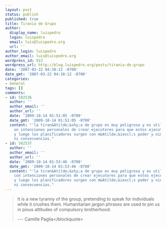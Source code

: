 ```yaml
---
layout: post
status: publish
published: true
title: Tirania de Grupo
author:
  display_name: luispedro
  login: luispedro
  email: luis@luispedro.org
  url: ''
author_login: luispedro
author_email: luis@luispedro.org
wordpress_id: 913
wordpress_url: http://blog.luispedro.org/posts/tirania-de-grupo
date: '2007-03-22 04:38:12 -0700'
date_gmt: '2007-03-22 04:38:12 -0700'
categories:
- General
tags: []
comments:
- id: 582536
  author: ''
  author_email: ''
  author_url: ''
  date: '2009-10-14 01:51:05 -0700'
  date_gmt: '2009-10-14 01:51:05 -0700'
  content: "'la tiran&Atilde;&shy;a de grupo es muy peligrosa y es utilizada por planificadores
    on intenciones personales de crear ejecutores para que estos ejecuten sus locuras
    y luego los planificadores surgen con m&Atilde;&iexcl;s poder y ninguna responsabilidad
    ni consecuencias."
- id: 582537
  author: ''
  author_email: ''
  author_url: ''
  date: '2009-10-14 01:53:46 -0700'
  date_gmt: '2009-10-14 01:53:46 -0700'
  content: "'la tiran&Atilde;&shy;a de grupo es muy peligrosa y es utilizada por planificadores
    con intenciones personales de crear ejecutores para que estos ejecuten sus locuras
    y luego los planificadores surgen con m&Atilde;&iexcl;s poder y ninguna responsabilidad
    ni consecuencias."
---
```

<blockquote>It is a new tyranny of the group, pretending to speak for individuals while it crushes them. Humanitarian jargon phrases are used to pin us in pious attitudes of compulsory brotherhood.
<p>--- Camille Paglia<&#47;blockquote></p>
